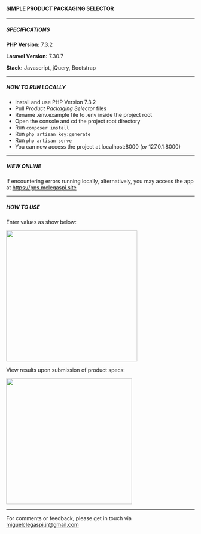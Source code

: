 <h4><b>SIMPLE PRODUCT PACKAGING SELECTOR</b></h4>

<hr>

<h5><b>SPECIFICATIONS</b></h5>
<p><b>PHP Version:</b> 7.3.2</p>
<p><b>Laravel Version:</b> 7.30.7</p>
<p><b>Stack:</b> Javascript, jQuery, Bootstrap</p>

<hr>

<h5><b>HOW TO RUN LOCALLY</b></h5>
<ul>
    <li>Install and use PHP Version 7.3.2</li>
    <li>Pull <i>Product Packaging Selector</i> files</li>
    <li>Rename .env.example file to .env inside the project root</li>
    <li>Open the console and cd the project root directory</li>
    <li>Run <code>composer install</code></li>
    <li>Run <code>php artisan key:generate</code></li>
    <li>Run <code>php artisan serve</code></li>
    <li>You can now access the project at localhost:8000 (<i>or</i> 127.0.1:8000)</li>
</ul>

<hr>

<h5><b>VIEW ONLINE</b></h5>
<p>If encountering errors running locally, alternatively, you may access the app at <a href="https://pps.mclegaspi.site">https://pps.mclegaspi.site</a></p>

<hr>

<h5><b>HOW TO USE</b></h5>
<p>Enter values as show below:</p>
<img src="https://pps.mclegaspi.site/pps-i.jpg" style="width: 25em;" />
<p>View results upon submission of product specs:</p>
<img src="https://pps.mclegaspi.site/pps-r2.jpg" style="width: 24em;" />

<hr>
<p>For comments or feedback, please get in touch via <a href="mailto:miguelclegaspi.jr@gmail.com">miguelclegaspi.jr@gmail.com</a></p>
